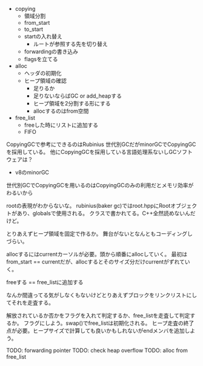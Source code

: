 - copying
  - 領域分割
  - from_start
  - to_start
  - startの入れ替え
    - ルートが参照する先を切り替え
  - forwardingの書き込み
  - flagsを立てる
- alloc
  - ヘッダの初期化
  - ヒープ領域の確認
    - 足りるか
    - 足りないならばGC or add_heapする
    - ヒープ領域を2分割する形にする
    - allocするのはfrom空間
- free_list
  - freeした時にリストに追加する
  - FIFO



CopyingGCで参考にできるのはRubinius
世代別GCだがminorGCでCopyingGCを採用している。
他にCopyingGCを採用している言語処理系ないしGCソフトウェアは？
- v8のminorGC

世代別GCでCopyingGCを用いるのはCopyingGCのみの利用だとメモリ効率がわるいから


rootの表現がわからないな。
rubinius(baker gc)ではroot.hppにRootオブジェクトがあり、globalsで使用される。
クラスで書かれてる。C++全然読めないんだけど。

とりあえずヒープ領域を固定で作るか。
舞台がないとなんともコーディングしづらい。

allocするにはcurrentカーソルが必要。頭から順番にallocしていく。
最初はfrom_start == currentだが、allocするとそのサイズ分だけcurrentがずれていく。

freeする == free_listに追加する

なんか間違ってる気がしなくもないけどとりあえずブロックをリンクリストにしてそれを走査する。

解放されているか否かをフラグを入れて判定するか、free_listを走査して判定するか。
フラグにしよう。swap()でfree_listは初期化される。
ヒープ走査の終了点が必要。ヒープサイズで計算しても良いかもしれないがendメンバを追加しよう。

TODO: forwarding pointer
TODO: check heap overflow
TODO: alloc from free_list